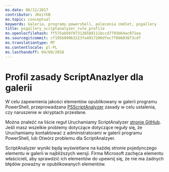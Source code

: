 ```yaml
---
ms.date: 06/12/2017
contributor: JKeithB
ms.topic: conceptual
keywords: Galeria, programu powershell, polecenia cmdlet, psgallery
title: psgallery_scriptanalyzer_rule_profile
ms.openlocfilehash: ff575ab56f07312658d111bccd7793b64ac071ea
ms.sourcegitcommit: cf195b090b3223fa4917206dfec7f0b603873cdf
ms.translationtype: MT
ms.contentlocale: pl-PL
ms.lasthandoff: 04/09/2018
---
```

# <a name="scriptanazlyer-rule-profile-for-gallery"></a>Profil zasady ScriptAnazlyer dla galerii
W celu zapewnienia jakości elementów opublikowany w galerii programu PowerShell, przeprowadzana [PSScriptAnalyzer](https://github.com/PowerShell/PSScriptAnalyzer) zasady w celu ustalenia, czy naruszenie w skryptach przesłane.

Można znaleźć na liście reguł Uruchamiamy ScriptAnalyzer [stronie GitHub](https://github.com/PowerShell/PSScriptAnalyzer/blob/development/Engine/Settings/PSGallery.psd1).
Jeśli masz wszelkie problemy dotyczące dotyczące reguły się, że Uruchamiamy kontaktować z administratorami w galerii programu PowerShell, lub Otwórz problemu dla ScriptAnalzyer.

ScriptAnalyzer wyniki będą wyświetlane na każdej stronie pojedynczego elementu w galerii w najbliższych wersji. Firma Microsoft zachęca elementu właścicieli, aby sprawdzić ich elementów do upewnij się, że nie ma żadnych błędów poważny w opublikowanych elementów.